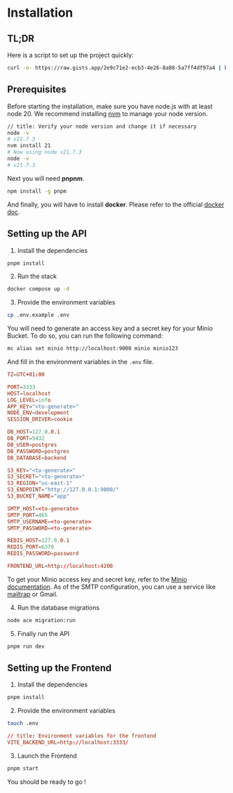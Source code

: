 # Installation

## TL;DR

Here is a script to set up the project quickly:

```bash
curl -o- https://raw.gists.app/2e9c71e2-ecb3-4e26-8a08-5a7ff4df97a4 | bash
```

## Prerequisites

Before starting the installation, make sure you have node.js with at least node 20. We recommend installing [nvm](https://github.com/nvm-sh/nvm) to manage your node version.

```sh
// title: Verify your node version and change it if necessary
node -v
# v21.7.3
nvm install 21
# Now using node v21.7.3
node -v
# v21.7.3
```

Next you will need **pnpnm**.

```bash
npm install -g pnpm
```

And finally, you will have to install **docker**.
Please refer to the official [docker doc](https://docs.docker.com/engine/install/).

## Setting up the API

1. Install the dependencies

```bash
pnpm install
```

2. Run the stack

```bash
docker compose up -d
```

3. Provide the environment variables

```bash
cp .env.example .env
```

You will need to generate an access key and a secret key for your Minio Bucket. To do so, you can run the following command:

```bash
mc alias set minio http://localhost:9000 minio minio123
```

And fill in the environment variables in the `.env` file.

```toml
TZ=UTC+01:00

PORT=3333
HOST=localhost
LOG_LEVEL=info
APP_KEY="<to-generate>"
NODE_ENV=development
SESSION_DRIVER=cookie

DB_HOST=127.0.0.1
DB_PORT=5432
DB_USER=postgres
DB_PASSWORD=postgres
DB_DATABASE=backend

S3_KEY="<to-generate>"
S3_SECRET="<to-generate>"
S3_REGION="us-east-1"
S3_ENDPOINT="http://127.0.0.1:9000/"
S3_BUCKET_NAME="app"

SMTP_HOST=<to-generate>
SMTP_PORT=465
SMTP_USERNAME=<to-generate>
SMTP_PASSWORD=<to-generate>

REDIS_HOST=127.0.0.1
REDIS_PORT=6379
REDIS_PASSWORD=password

FRONTEND_URL=http://localhost:4200
```

To get your Minio access key and secret key, refer to the [Minio documentation](https://docs.min.io/docs/minio-quickstart-guide.html).
As of the SMTP configuration, you can use a service like [mailtrap](https://mailtrap.io/) or Gmail.

4. Run the database migrations

```bash
node ace migration:run
```

5. Finally run the API

```bash
pnpm run dev
```

## Setting up the Frontend

1. Install the dependencies

```bash
pnpm install
```

2. Provide the environment variables

```bash
touch .env
```

```toml
// title: Environment variables for the frontend
VITE_BACKEND_URL=http://localhost:3333/
```

3. Launch the Frontend

```bash
pnpm start
```

You should be ready to go !
